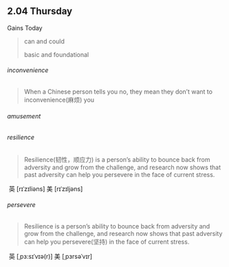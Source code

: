 ## 2.04	Thursday

Gains Today

> can and could
>
> basic and foundational

###### inconvenience

> When a Chinese person tells you no, they mean they don’t want to inconvenience(麻烦) you

###### amusement

###### resilience 

>Resilience(韧性，顺应力) is a person’s ability to bounce back from adversity and grow from the challenge, and research now shows that past adversity can help you persevere in the face of current stress. 

​	英 [rɪˈzɪliəns]   美 [rɪˈzɪljəns] 

###### persevere

> Resilience is a person’s ability to bounce back from adversity and grow from the challenge, and research now shows that past adversity can help you persevere(坚持) in the face of current stress. 

​	英 [ˌpɜ:sɪˈvɪə(r)]   美 [ˌpɜrsəˈvɪr] 